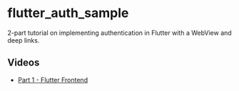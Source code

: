 # flutter_auth_sample
2-part tutorial on implementing authentication in Flutter with a WebView and deep links.

## Videos
  * [Part 1 - Flutter Frontend](https://youtu.be/iqtJkQXnDXA)
